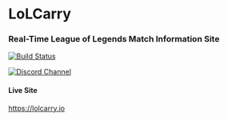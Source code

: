 # LoLCarry
### Real-Time League of Legends Match Information Site  

[![Build Status](https://img.shields.io/travis/rzeng95/LoLCarry/master.svg?style=flat-square)](https://travis-ci.org/rzeng95/LoLCarry)

[![Discord Channel](https://img.shields.io/badge/Discord-LoLCarry-blue.svg?style=flat-square)](https://discord.gg/mKTTFdd)

#### Live Site  
https://lolcarry.io  
